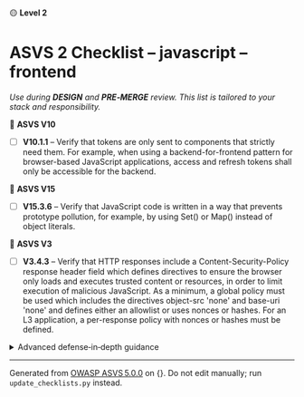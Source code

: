 🟡 **Level 2**

# ASVS 2 Checklist – javascript – frontend

*Use during **DESIGN** and **PRE‑MERGE** review. This list is tailored to your stack and responsibility.*



🎯 **ASVS V10**

- [ ] **V10.1.1** – Verify that tokens are only sent to components that strictly need them. For example, when using a backend-for-frontend pattern for browser-based JavaScript applications, access and refresh tokens shall only be accessible for the backend.


🎯 **ASVS V15**

- [ ] **V15.3.6** – Verify that JavaScript code is written in a way that prevents prototype pollution, for example, by using Set() or Map() instead of object literals.


🎯 **ASVS V3**

- [ ] **V3.4.3** – Verify that HTTP responses include a Content-Security-Policy response header field which defines directives to ensure the browser only loads and executes trusted content or resources, in order to limit execution of malicious JavaScript. As a minimum, a global policy must be used which includes the directives object-src 'none' and base-uri 'none' and defines either an allowlist or uses nonces or hashes. For an L3 application, a per-response policy with nonces or hashes must be defined.

<details><summary>Advanced defense‑in‑depth guidance</summary>


_Add organisation‑specific recommendations, links to tooling, threat models, etc._

</details>


---

Generated from [OWASP ASVS 5.0.0](https://owasp.org/www-project-application-security-verification-standard/) on {}. Do not edit manually; run `update_checklists.py` instead.
